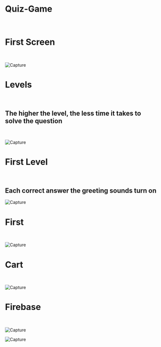 

<h1> Quiz-Game </h1>
<br>
<h1> First Screen </h1>
<br>

![Capture](images/1.jpg)
<br>

<h1> Levels </h1>
<br>
<h2> The higher the level, the less time it takes to solve the question </h2>
<br>

![Capture](images/2.jpg)
<br>

<h1> First Level </h1>
<br>
<h2> Each correct answer the greeting sounds turn on </h2>

![Capture](images/3.jpg)
<br>


<h1> First </h1>
<br>

![Capture](images/4.jpg)
<br>

<h1> Cart </h1>
<br>

![Capture](images/5.jpg)
<br>


<h1> Firebase </h1>
<br>


![Capture](images/11.png)
<br>

![Capture](images/12.png)
<br>


